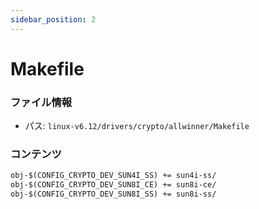 ```yaml
---
sidebar_position: 2
---
```

# Makefile

### ファイル情報

- パス: `linux-v6.12/drivers/crypto/allwinner/Makefile`

### コンテンツ

```txt
obj-$(CONFIG_CRYPTO_DEV_SUN4I_SS) += sun4i-ss/
obj-$(CONFIG_CRYPTO_DEV_SUN8I_CE) += sun8i-ce/
obj-$(CONFIG_CRYPTO_DEV_SUN8I_SS) += sun8i-ss/

```

